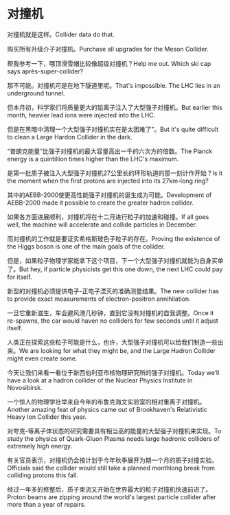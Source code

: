 # 对撞机

<p><span class="chinese">对撞机就是这样。</span><span class="english">Collider data do that.</span></p>

<p><span class="chinese">购买所有升级介子对撞机。</span><span class="english">Purchase all upgrades for the Meson Collider.</span></p>

<p><span class="chinese">帮我参考一下，哪顶滑雪帽比较像超级对撞机？</span><span class="english">Help me out. Which ski cap says après-super-collider?</span></p>

<p><span class="chinese">那不可能。对撞机可是在地下隧道里呢。</span><span class="english">That's impossible. The LHC lies in an underground tunnel.</span></p>

<p><span class="chinese">但本月初，科学家们将质量更大的铅离子注入了大型强子对撞机。</span><span class="english">But earlier this month, heavier lead ions were injected into the LHC.</span></p>

<p><span class="chinese">但是在黑暗中清理一个大型强子对撞机实在是太困难了”。</span><span class="english">But it's quite difficult to clean a Large Hardon Collider in the dark.</span></p>

<p><span class="chinese">“普朗克能量”比强子对撞机的最大容量高出一千的六次方的倍数。</span><span class="english">The Planck energy is a quintillion times higher than the LHC's maximum.</span></p>

<p><span class="chinese">是第一批质子被注入大型强子对撞机27公里长的环形轨道的那一刻计作开始？</span><span class="english">Is it the moment when the first protons are injected into its 27km-long ring?</span></p>

<p><span class="chinese">其中的AEBB-2000使更高性能强子对撞机的诞生成为可能。</span><span class="english">Development of AEBB-2000 made it possible to create the greater hadron collider.</span></p>

<p><span class="chinese">如果各方面进展顺利，对撞机将在十二月进行粒子的加速和碰撞。</span><span class="english">If all goes well, the machine will accelerate and collide particles in December.</span></p>

<p><span class="chinese">而对撞机的工作就是要证实希格斯玻色子粒子的存在。</span><span class="english">Proving the existence of the Higgs boson is one of the main goals of the collider.</span></p>

<p><span class="chinese">但是，如果粒子物理学家能拿下这个项目，下一个大型强子对撞机就能为自身买单了。</span><span class="english">But hey, if particle physicists get this one down, the next LHC could pay for itself.</span></p>

<p><span class="chinese">新型的对撞机必须提供电子-正电子湮灭的准确测量结果。</span><span class="english">The new collider has to provide exact measurements of electron-positron annihilation.</span></p>

<p><span class="chinese">一旦它重新滋生，车会避风港几秒钟，直到它没有对撞机的自我调整。</span><span class="english">Once it re-spawns, the car would haven no colliders for few seconds until it adjust itself.</span></p>

<p><span class="chinese">人类正在探索这些粒子可能是什么，也许，大型强子对撞机可以给我们制造一些出来。</span><span class="english">We are looking for what they might be, and the Large Hadron Collider might even create some.</span></p>

<p><span class="chinese">今天让我们来看一看位于新西伯利亚市核物理研究所的强子对撞机。</span><span class="english">Today we’ll have a look at a hadron collider of the Nuclear Physics Institute in Novosibirsk.</span></p>

<p><span class="chinese">一个惊人的物理学壮举来自今年的布鲁克海文实验室的相对重离子对撞机。</span><span class="english">Another amazing feat of physics came out of Brookhaven's Relativistic Heavy Ion Collider this year.</span></p>

<p><span class="chinese">对夸克-等离子体状态的研究需要具有相当高的能量的大型强子对撞机来实现。</span><span class="english">To study the physics of Quark-Gluon Plasma needs large hadronic colliders of extremely high energy.</span></p>

<p><span class="chinese">有关官员表示，对撞机仍会按计划于今年秋季展开为期一个月的质子对撞实验。</span><span class="english">Officials said the collider would still take a planned monthlong break from colliding protons this fall.</span></p>

<p><span class="chinese">经过一年多的修整后，质子束流又开始在世界最大的粒子对撞机快速前进了。</span><span class="english">Proton beams are zipping around the world's largest particle collider after more than a year of repairs.</span></p>

